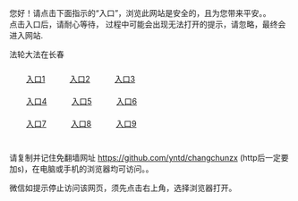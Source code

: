 您好！请点击下面指示的“入口”，浏览此网站是安全的，且为您带来平安。。 <br/>
点击入口后，请耐心等待， 过程中可能会出现无法打开的提示，请忽略，最终会进入网站. </br>

法轮大法在长春<br/>
<div style="padding:10px"><a style="margin:20px" target="_blank" href="https://dr80teli06xgl.cloudfront.net/2Qpsp?pnzrzrw" id="ccLink1" rel="nofollow">入口1</a> <a target="_blank" style="margin:20px" href="https://d329d9b2v2oarj.cloudfront.net/2Qpsp?jsepa" id="ccLink2" rel="nofollow">入口2</a> <a style="margin:20px" target="_blank" href="https://d2odrjkqv3ter1.cloudfront.net/2Qpsp?cdfjhrj" id="ccLink3" rel="nofollow">入口3</a></div>

<div style="padding:10px" ><a style="margin:20px" target="_blank" href="https://dr80teli06xgl.cloudfront.net/2Qpsp?pnzrzrw" id="ccLink4" rel="nofollow">入口4</a> <a style="margin:20px" href="https://d329d9b2v2oarj.cloudfront.net/2Qpsp?jsepa" target="_blank" id="ccLink5" rel="nofollow">入口5</a> <a style="margin:20px" href="https://d2odrjkqv3ter1.cloudfront.net/2Qpsp?cdfjhrj" target="_blank" id="ccLink6" rel="nofollow">入口6</a></div>

<div style="padding:10px"><a style="margin:20px" target="_blank" href="https://dr80teli06xgl.cloudfront.net/2Qpsp?pnzrzrw" id="ccLink7" rel="nofollow">入口7</a> <a style="margin:20px" href="https://d329d9b2v2oarj.cloudfront.net/2Qpsp?jsepa" target="_blank" id="ccLink8" rel="nofollow">入口8</a> <a style="margin:20px" target="_blank" href="https://d2odrjkqv3ter1.cloudfront.net/2Qpsp?cdfjhrj" id="ccLink9" rel="nofollow">入口9</a></div>

<br/>



请复制并记住免翻墙网址 https://github.com/yntd/changchunzx (http后一定要加s)，在电脑或手机的浏览器均可访问。。<br/>

微信如提示停止访问该网页，须先点击右上角，选择浏览器打开。

